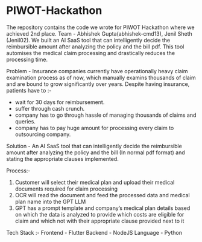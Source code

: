 # PIWOT-Hackathon

The repository contains the code we wrote for PIWOT Hackathon where we achieved 2nd place. 
Team - Abhishek Gupta(abhishek-cmd13), Jenil Sheth (Jenil02).
We built an AI SaaS tool that can intelligently decide the reimbursible amount after analyzing the policy and the bill pdf. This tool automises the medical claim processing and drastically reduces the processing time.

Problem - Insurance companies currently have operationally heavy claim examination process as of now, which manually examins thousands of claim and are bound to grow significantly over years. Despite having insurance, patients have to :-
- wait for 30 days for reimbursement.
- suffer through cash crunch.
- company has to go through hassle of managing thousands of claims and queries.
- company has to pay huge amount for processing every claim to outsourcing company.

Solution - An AI SaaS tool that can intelligently decide the reimbursible amount after analyzing the policy and the bill (In normal pdf format) and stating the appropriate clauses implemented.

Process:-
1) Customer will select their medical plan and upload their medical documents required for claim processing
2) OCR will read the document and feed the processed data and medical plan name into the GPT LLM
3) GPT has a prompt template and company’s medical plan details based on which the data is analyzed to provide which costs are eligible for claim and which not with their appropriate clause provided next to it

Tech Stack :-
Frontend - Flutter
Backend - NodeJS
Language - Python
